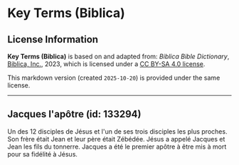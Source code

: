 # Key Terms (Biblica)

## License Information

**Key Terms (Biblica)** is based on and adapted from: _Biblica Bible Dictionary_, [Biblica, Inc.](https://www.biblica.com/), 2023, which is licensed under a [CC BY-SA 4.0 license](https://creativecommons.org/licenses/by-sa/4.0/legalcode.en).

This markdown version (created `2025-10-20`) is provided under the same license.



--------------------------------

## Jacques l'apôtre (id: 133294)

Un des 12 disciples de Jésus et l'un de ses trois disciples les plus proches. Son frère était Jean et leur père était Zébédée. Jésus a appelé Jacques et Jean les fils du tonnerre. Jacques a été le premier apôtre à être mis à mort pour sa fidélité à Jésus.


